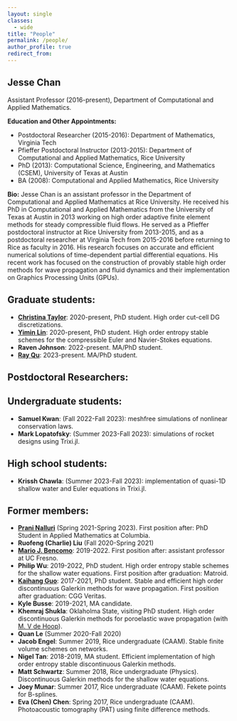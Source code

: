 ```yaml
---
layout: single
classes:
  - wide
title: "People"
permalink: /people/
author_profile: true
redirect_from: 
---
```



## Jesse Chan 

Assistant Professor (2016-present), Department of Computational and Applied Mathematics.

**Education and Other Appointments:**

* Postdoctoral Researcher (2015-2016): Department of Mathematics, Virginia Tech
* Pfieffer Postdoctoral Instructor (2013-2015): Department of Computational and Applied Mathematics, Rice University
* PhD (2013): Computational Science, Engineering, and Mathematics (CSEM), University of Texas at Austin
* BA (2008): Computational and Applied Mathematics, Rice University

**Bio:** Jesse Chan is an assistant professor in the Department of Computational and Applied Mathematics at Rice University.  He received his PhD in Computational and Applied Mathematics from the University of Texas at Austin in 2013 working on high order adaptive finite element methods for steady compressible fluid flows.  He served as a Pfieffer postdoctoral instructor at Rice University from 2013-2015, and as a postdoctoral researcher at Virginia Tech from 2015-2016 before returning to Rice as faculty in 2016. His research focuses on accurate and efficient numerical solutions of time-dependent partial differential equations. His recent work has focused on the construction of provably stable high order methods for wave propagation and fluid dynamics and their implementation on Graphics Processing Units (GPUs).

## Graduate students:

* [**Christina Taylor**](https://sites.google.com/view/christinagtaylor/home): 2020-present, PhD student. High order cut-cell DG discretizations.
* [**Yimin Lin**](https://yiminllin.github.io): 2020-present, PhD student. High order entropy stable schemes for the compressible Euler and Navier-Stokes equations.
* **Raven Johnson**: 2022-present. MA/PhD student.
* [**Ray Qu**](https://ray-qu.com/): 2023-present. MA/PhD student. 

## Postdoctoral Researchers:

## Undergraduate students:

* **Samuel Kwan**: (Fall 2022-Fall 2023): meshfree simulations of nonlinear conservation laws.
* **Mark Lopatofsky**: (Summer 2023-Fall 2023): simulations of rocket designs using Trixi.jl.

## High school students:

* **Krissh Chawla**: (Summer 2023-Fall 2023): implementation of quasi-1D shallow water and Euler equations in Trixi.jl.

## Former members: 

* [**Prani Nalluri**](https://www.linkedin.com/in/prani-nalluri-292624199/) (Spring 2021-Spring 2023). First position after: PhD Student in Applied Mathematics at Columbia.
* **Ruofeng (Charlie) Liu** (Fall 2020-Spring 2021)
* [**Mario J. Bencomo**](https://scholar.google.com/citations?user=j1w68BQAAAAJ&hl=en): 2019-2022. First position after: assistant professor at UC Fresno.
* **Philip Wu**: 2019-2022, PhD student. High order entropy stable schemes for the shallow water equations. First position after graduation: Matroid.
* [**Kaihang Guo**](https://kguo26.github.io): 2017-2021, PhD student. Stable and efficient high order discontinuous Galerkin methods for wave propagation. First position after graduation: CGG Veritas.
* **Kyle Busse**: 2019-2021, MA candidate. 
* **Khemraj Shukla**: Oklaholma State, visiting PhD student. High order discontinuous Galerkin methods for poroelastic wave propagation (with [M. V de Hoop](http://maartendehoop.rice.edu/)).
* **Quan Le** (Summer 2020-Fall 2020)
* **Jacob Engel**: Summer 2019, Rice undergraduate (CAAM). Stable finite volume schemes on networks. 
* **Nigel Tan**: 2018-2019, MA student. Efficient implementation of high order entropy stable discontinuous Galerkin methods.
* **Matt Schwartz**: Summer 2018, Rice undergraduate (Physics). Discontinuous Galerkin methods for the shallow water equations.
* **Joey Munar**: Summer 2017, Rice undergraduate (CAAM). Fekete points for B-splines.
* **Eva (Chen) Chen**: Spring 2017, Rice undergraduate (CAAM). Photoacoustic tomography (PAT) using finite difference methods.

